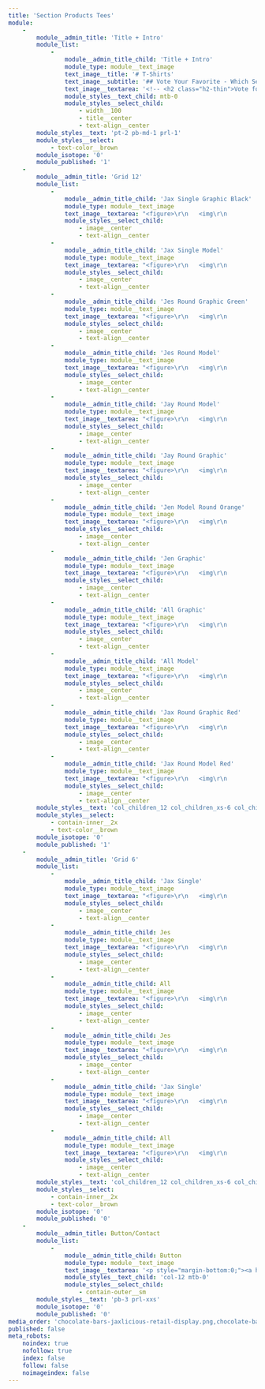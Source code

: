 ```yaml
---
title: 'Section Products Tees'
module:
    -
        module__admin_title: 'Title + Intro'
        module_list:
            -
                module__admin_title_child: 'Title + Intro'
                module_type: module__text_image
                text_image__title: '# T-Shirts'
                text_image__subtitle: '## Vote Your Favorite - Which Series should We Release First?'
                text_image__textarea: '<!-- <h2 class="h2-thin">Vote for Your Favorite Tee</h2> -->'
                module_styles__text_child: mtb-0
                module_styles__select_child:
                    - width__100
                    - title__center
                    - text-align__center
        module_styles__text: 'pt-2 pb-md-1 prl-1'
        module_styles__select:
            - text-color__brown
        module_isotope: '0'
        module_published: '1'
    -
        module__admin_title: 'Grid 12'
        module_list:
            -
                module__admin_title_child: 'Jax Single Graphic Black'
                module_type: module__text_image
                text_image__textarea: "<figure>\r\n   <img\r\n         \tsrc=\"/user/pages/section-products-tees/tshirt-single-h-jax-black.svg\"\r\n            class=\"lazyload\"\r\n            alt=\"6 Jaxlicious chocolate bars displayed in red tissue paper and ribbon\" />\r\n</figure>"
                module_styles__select_child:
                    - image__center
                    - text-align__center
            -
                module__admin_title_child: 'Jax Single Model'
                module_type: module__text_image
                text_image__textarea: "<figure>\r\n   <img\r\n         \tsrc=\"/user/pages/section-products-tees/tshirt-ci-single-jax.jpg\"\r\n            class=\"lazyload\"\r\n            alt=\"6 Jaxlicious chocolate bars displayed in red tissue paper and ribbon\" />\r\n</figure>"
                module_styles__select_child:
                    - image__center
                    - text-align__center
            -
                module__admin_title_child: 'Jes Round Graphic Green'
                module_type: module__text_image
                text_image__textarea: "<figure>\r\n   <img\r\n         \tsrc=\"/user/pages/section-products-tees/tshirt-single-round-jes-green.svg\"\r\n            class=\"lazyload\"\r\n            alt=\"6 Jaxlicious chocolate bars displayed in red tissue paper and ribbon\" />\r\n</figure>"
                module_styles__select_child:
                    - image__center
                    - text-align__center
            -
                module__admin_title_child: 'Jes Round Model'
                module_type: module__text_image
                text_image__textarea: "<figure>\r\n   <img\r\n         \tsrc=\"/user/pages/section-products-tees/tshirt-bella-8413-jes.jpg\"\r\n            class=\"lazyload\"\r\n            alt=\"6 Jaxlicious chocolate bars displayed in red tissue paper and ribbon\" />\r\n</figure>"
                module_styles__select_child:
                    - image__center
                    - text-align__center
            -
                module__admin_title_child: 'Jay Round Model'
                module_type: module__text_image
                text_image__textarea: "<figure>\r\n   <img\r\n         \tsrc=\"/user/pages/section-products-tees/tshirt-bella-8881-jay-yellow.jpg\"\r\n            class=\"lazyload\"\r\n            alt=\"6 Jaxlicious chocolate bars displayed in red tissue paper and ribbon\" />\r\n</figure>"
                module_styles__select_child:
                    - image__center
                    - text-align__center
            -
                module__admin_title_child: 'Jay Round Graphic'
                module_type: module__text_image
                text_image__textarea: "<figure>\r\n   <img\r\n         \tsrc=\"/user/pages/section-products-tees/tshirt-single-round-jay-yellow.svg\"\r\n            class=\"lazyload\"\r\n            alt=\"6 Jaxlicious chocolate bars displayed in red tissue paper and ribbon\" />\r\n</figure>"
                module_styles__select_child:
                    - image__center
                    - text-align__center
            -
                module__admin_title_child: 'Jen Model Round Orange'
                module_type: module__text_image
                text_image__textarea: "<figure>\r\n   <img\r\n         \tsrc=\"/user/pages/section-products-tees/tshirt-Bella-8881-jen-orange.jpg\"\r\n            class=\"lazyload\"\r\n            alt=\"6 Jaxlicious chocolate bars displayed in red tissue paper and ribbon\" />\r\n</figure>"
                module_styles__select_child:
                    - image__center
                    - text-align__center
            -
                module__admin_title_child: 'Jen Graphic'
                module_type: module__text_image
                text_image__textarea: "<figure>\r\n   <img\r\n         \tsrc=\"/user/pages/section-products-tees/tshirt-single-round-jen-orange.svg\"\r\n            class=\"lazyload\"\r\n            alt=\"6 Jaxlicious chocolate bars displayed in red tissue paper and ribbon\" />\r\n</figure>"
                module_styles__select_child:
                    - image__center
                    - text-align__center
            -
                module__admin_title_child: 'All Graphic'
                module_type: module__text_image
                text_image__textarea: "<figure>\r\n   <img\r\n         \tsrc=\"/user/pages/section-products-tees/tshirt-all-blue.svg\"\r\n            class=\"lazyload\"\r\n            alt=\"6 Jaxlicious chocolate bars displayed in red tissue paper and ribbon\" />\r\n</figure>"
                module_styles__select_child:
                    - image__center
                    - text-align__center
            -
                module__admin_title_child: 'All Model'
                module_type: module__text_image
                text_image__textarea: "<figure>\r\n   <img\r\n         \tsrc=\"/user/pages/section-products-tees/tshirt-ci-all-blue.jpg\"\r\n            class=\"lazyload\"\r\n            alt=\"6 Jaxlicious chocolate bars displayed in red tissue paper and ribbon\" />\r\n</figure>"
                module_styles__select_child:
                    - image__center
                    - text-align__center
            -
                module__admin_title_child: 'Jax Round Graphic Red'
                module_type: module__text_image
                text_image__textarea: "<figure>\r\n   <img\r\n         \tsrc=\"/user/pages/section-products-tees/tshirt-single-round-jax-red.svg\"\r\n            class=\"lazyload\"\r\n            alt=\"6 Jaxlicious chocolate bars displayed in red tissue paper and ribbon\" />\r\n</figure>"
                module_styles__select_child:
                    - image__center
                    - text-align__center
            -
                module__admin_title_child: 'Jax Round Model Red'
                module_type: module__text_image
                text_image__textarea: "<figure>\r\n   <img\r\n         \tsrc=\"/user/pages/section-products-tees/tshirt-bella-8881-jax-red.jpg\"\r\n            class=\"lazyload\"\r\n            alt=\"6 Jaxlicious chocolate bars displayed in red tissue paper and ribbon\" />\r\n</figure>"
                module_styles__select_child:
                    - image__center
                    - text-align__center
        module_styles__text: 'col_children_12 col_children_xs-6 col_children_md-3 mt-0 prl_children_xs-xxs pb-2 mtb_children_xs-xxs'
        module_styles__select:
            - contain-inner__2x
            - text-color__brown
        module_isotope: '0'
        module_published: '1'
    -
        module__admin_title: 'Grid 6'
        module_list:
            -
                module__admin_title_child: 'Jax Single'
                module_type: module__text_image
                text_image__textarea: "<figure>\r\n   <img\r\n         \tsrc=\"/user/pages/section-products-tees/tshirt-single-h-jax-black.svg\"\r\n            class=\"lazyload\"\r\n            alt=\"6 Jaxlicious chocolate bars displayed in red tissue paper and ribbon\" />\r\n</figure>"
                module_styles__select_child:
                    - image__center
                    - text-align__center
            -
                module__admin_title_child: Jes
                module_type: module__text_image
                text_image__textarea: "<figure>\r\n   <img\r\n         \tsrc=\"/user/pages/section-products-tees/tshirt-single-round-jes-green.svg\"\r\n            class=\"lazyload\"\r\n            alt=\"6 Jaxlicious chocolate bars displayed in red tissue paper and ribbon\" />\r\n</figure>"
                module_styles__select_child:
                    - image__center
                    - text-align__center
            -
                module__admin_title_child: All
                module_type: module__text_image
                text_image__textarea: "<figure>\r\n   <img\r\n         \tsrc=\"/user/pages/section-products-tees/tshirt-all-blue.svg\"\r\n            class=\"lazyload\"\r\n            alt=\"6 Jaxlicious chocolate bars displayed in red tissue paper and ribbon\" />\r\n</figure>"
                module_styles__select_child:
                    - image__center
                    - text-align__center
            -
                module__admin_title_child: Jes
                module_type: module__text_image
                text_image__textarea: "<figure>\r\n   <img\r\n         \tsrc=\"/user/pages/section-products-tees/tshirt-single-round-jes-green.svg\"\r\n            class=\"lazyload\"\r\n            alt=\"6 Jaxlicious chocolate bars displayed in red tissue paper and ribbon\" />\r\n</figure>"
                module_styles__select_child:
                    - image__center
                    - text-align__center
            -
                module__admin_title_child: 'Jax Single'
                module_type: module__text_image
                text_image__textarea: "<figure>\r\n   <img\r\n         \tsrc=\"/user/pages/section-products-tees/tshirt-single-h-jax-black.svg\"\r\n            class=\"lazyload\"\r\n            alt=\"6 Jaxlicious chocolate bars displayed in red tissue paper and ribbon\" />\r\n</figure>"
                module_styles__select_child:
                    - image__center
                    - text-align__center
            -
                module__admin_title_child: All
                module_type: module__text_image
                text_image__textarea: "<figure>\r\n   <img\r\n         \tsrc=\"/user/pages/section-products-tees/tshirt-all-blue.svg\"\r\n            class=\"lazyload\"\r\n            alt=\"6 Jaxlicious chocolate bars displayed in red tissue paper and ribbon\" />\r\n</figure>"
                module_styles__select_child:
                    - image__center
                    - text-align__center
        module_styles__text: 'col_children_12 col_children_xs-6 col_children_md-4 mt-0 prl_children_xs-xxs mtb_children_xs-xxs'
        module_styles__select:
            - contain-inner__2x
            - text-color__brown
        module_isotope: '0'
        module_published: '0'
    -
        module__admin_title: Button/Contact
        module_list:
            -
                module__admin_title_child: Button
                module_type: module__text_image
                text_image__textarea: '<p style="margin-bottom:0;"><a href="#contact-us" class="button button__md button__contained button__center b-white padding-right-left__md">Contact Us for Help</a></p>'
                module_styles__text_child: 'col-12 mtb-0'
                module_styles__select_child:
                    - contain-outer__sm
        module_styles__text: 'pb-3 prl-xxs'
        module_isotope: '0'
        module_published: '0'
media_order: 'chocolate-bars-jaxlicious-retail-display.png,chocolate-bars-jaxlicious-gift-bag-red.png,chocolate-bars-jaxlicious-paraphernalia-breakroom.jpg,chocolate-bars-jaxlicious-mug-black-white.png,chocolate-bars-jaxlicious-personal-gift-set-mug-6-bars.png,chocolate-bars-jaxlicious-personal-gift-set-white-tissue-paper.png'
published: false
meta_robots:
    noindex: true
    nofollow: true
    index: false
    follow: false
    noimageindex: false
---
```


